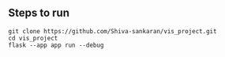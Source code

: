 
## Steps to run
```
git clone https://github.com/Shiva-sankaran/vis_project.git
cd vis_project
flask --app app run --debug
```

